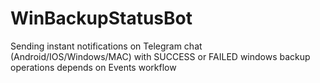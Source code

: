 # WinBackupStatusBot
 Sending instant notifications on Telegram chat (Android/IOS/Windows/MAC) with SUCCESS or FAILED windows backup operations depends on Events workflow 
